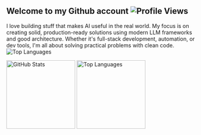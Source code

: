 ## Welcome to my Github account ![Profile Views](https://komarev.com/ghpvc/?username=LiteObject&color=blue) 
I love building stuff that makes AI useful in the real world. My focus is on creating solid, production-ready solutions using modern LLM frameworks and good architecture. Whether it's full-stack development, automation, or dev tools, I'm all about solving practical problems with clean code.
![Top Languages](https://github-readme-stats.vercel.app/api/top-langs/?username=LiteObject&count_private=false&include_all_commits=true&langs_count=10)
<div align="left">
  <img src="https://github-readme-stats.vercel.app/api?username=LiteObject&show_icons=true&rank_icon=github&locale=en" alt="GitHub Stats" height="180" />
  <img src="https://github-readme-stats.vercel.app/api/top-langs/?username=LiteObject&layout=compact&hide_border=false&langs_count=10&show_icons=true&theme=transparent" alt="Top Languages" height="180" />
</div>
